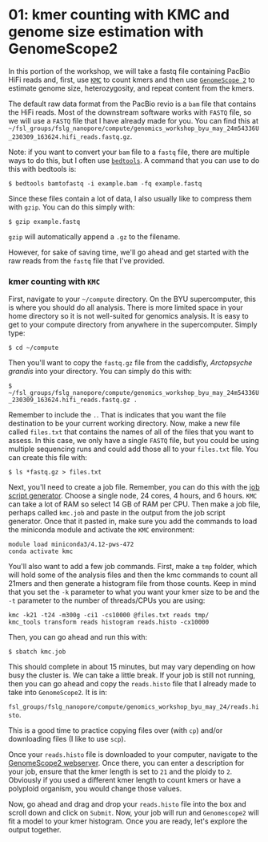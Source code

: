 # 01: kmer counting with KMC and genome size estimation with GenomeScope2

In this portion of the workshop, we will take a fastq file containing PacBio HiFi reads and, first, use [`KMC`](https://github.com/refresh-bio/KMC) to count kmers and then use [`GenomeScope 2`](http://genomescope.org/genomescope2.0/) to estimate genome size, heterozygosity, and repeat content from the kmers.

The default raw data format from the PacBio revio is a `bam` file that contains the HiFi reads. Most of the downstream software works with `FASTQ` file, so we will use a `FASTQ` file that I have already made for you. You can find this at `~/fsl_groups/fslg_nanopore/compute/genomics_workshop_byu_may_24m54336U_230309_163624.hifi_reads.fastq.gz`.

Note: if you want to convert your `bam` file to a `fastq` file, there are multiple ways to do this, but I often use [`bedtools`](https://bedtools.readthedocs.io/en/latest/). A command that you can use to do this with bedtools is:

```
$ bedtools bamtofastq -i example.bam -fq example.fastq
```

Since these files contain a lot of data, I also usually like to compress them with `gzip`. You can do this simply with:

```
$ gzip example.fastq
```

`gzip` will automatically append a `.gz` to the filename.

However, for sake of saving time, we'll go ahead and get started with the raw reads from the `fastq` file that I've provided.


### kmer counting with `KMC`
First, navigate to your `~/compute` directory. On the BYU supercomputer, this is where you should do all analysis. There is more limited space in your home directory so it is not well-suited for genomics analysis. It is easy to get to your compute directory from anywhere in the supercomputer. Simply type:

`$ cd ~/compute`

Then you'll want to copy the `fastq.gz` file from the caddisfly, _Arctopsyche grandis_ into your directory. You can simply do this with:

`$ ~/fsl_groups/fslg_nanopore/compute/genomics_workshop_byu_may_24m54336U_230309_163624.hifi_reads.fastq.gz .`

Remember to include the `.`. That is indicates that you want the file destination to be your current working directory. Now, make a new file called `files.txt` that contains the names of all of the files that you want to assess. In this case, we only have a single `FASTQ` file, but you could be using multiple sequencing runs and could add those all to your `files.txt` file. You can create this file with:

`$ ls *fastq.gz > files.txt`

Next, you'll need to create a job file. Remember, you can do this with the [job script generator](https://rc.byu.edu/documentation/slurm/script-generator). Choose a single node, 24 cores, 4 hours, and 6 hours. `KMC` can take a lot of RAM so select 14 GB of RAM per CPU. Then make a job file, perhaps called `kmc.job` and paste in the output from the job script generator. Once that it pasted in, make sure you add the commands to load the miniconda module and activate the `KMC` environment:

```
module load miniconda3/4.12-pws-472
conda activate kmc
```

You'll also want to add a few job commands. First, make a `tmp` folder, which will hold some of the analysis files and then the kmc commands to count all 21mers and then generate a histogram file from those counts. Keep in mind that you set the `-k` parameter to what you want your kmer size to be and the `-t` parameter to the number of threads/CPUs you are using:

```
kmc -k21 -t24 -m300g -ci1 -cs10000 @files.txt reads tmp/
kmc_tools transform reads histogram reads.histo -cx10000
```

Then, you can go ahead and run this with:

```
$ sbatch kmc.job
```

This should complete in about 15 minutes, but may vary depending on how busy the cluster is. We can take a little break. If your job is still not running, then you can go ahead and copy the `reads.histo` file that I already made to take into `GenomeScope2`. It is in:

`fsl_groups/fslg_nanopore/compute/genomics_workshop_byu_may_24/reads.histo`.

This is a good time to practice copying files over (with `cp`) and/or downloading files (I like to use `scp`).

Once your `reads.histo` file is downloaded to your computer, navigate to the [GenomeScope2 webserver](http://genomescope.org/genomescope2.0/). Once there, you can enter a description for your job, ensure that the kmer length is set to `21` and the ploidy to `2`. Obviously if you used a different kmer length to count kmers or have a polyploid organism, you would change those values.

Now, go ahead and drag and drop your `reads.histo` file into the box and scroll down and click on `Submit`. Now, your job will run and `Genomescope2` will fit a model to your kmer histogram. Once you are ready, let's explore the output together.
